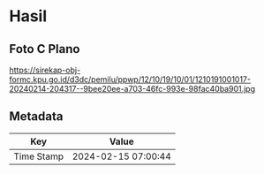 # Hasil

## Foto C Plano

https://sirekap-obj-formc.kpu.go.id/d3dc/pemilu/ppwp/12/10/19/10/01/1210191001017-20240214-204317--9bee20ee-a703-46fc-993e-98fac40ba901.jpg


## Metadata

| Key        | Value               |
| ---------- | ------------------- |
| Time Stamp | 2024-02-15 07:00:44 |



